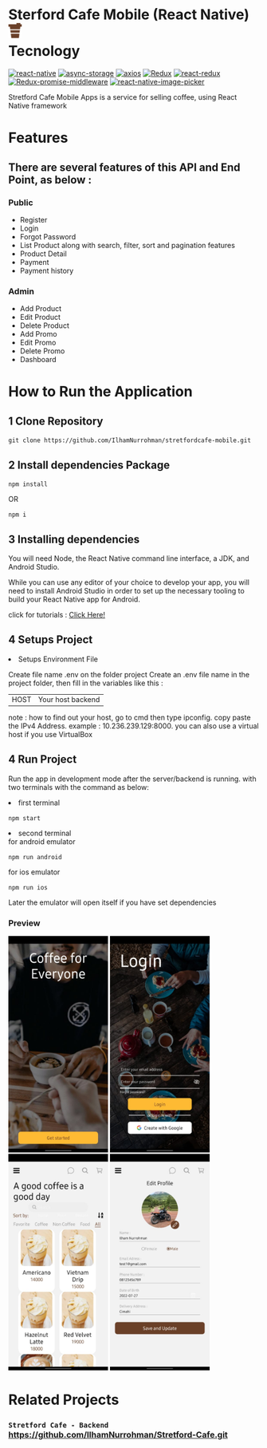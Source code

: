 # Sterford Cafe Mobile (React Native) <img src='./src/assets/img/coffee 1.png' height='30' align='left' />


# Tecnology

[![react-native](https://img.shields.io/npm/v/react-native?label=react-native)](https://reactnative.dev/)
[![async-storage](https://img.shields.io/npm/v/async-storage?label=async-storage)](https://www.npmjs.com/package/@react-native-async-storage/async-storage)
[![axios](https://img.shields.io/npm/v/axios?label=axios)](https://www.npmjs.com/package/@react-native-async-storage/async-storage)
[![Redux](https://img.shields.io/npm/v/redux?label=redux)](https://www.npmjs.com/package/redux)
[![react-redux](https://img.shields.io/badge/react--redux-7.2.6-orange)](https://www.npmjs.com/package/react-redux)
[![Redux-promise-middleware](https://img.shields.io/npm/v/redux-promise-middleware?label=redux-promise-middleware)](https://www.npmjs.com/package/redux-promise-middleware)
[![react-native-image-picker](https://img.shields.io/npm/v/react-native-image-picker?label=react-native-image-picker)](https://www.npmjs.com/package/react-native-image-picker)

Stretford Cafe Mobile Apps is a service for selling coffee, using React Native framework

</div>

# Features

## There are several features of this API and End Point, as below :

### Public

<ul>
<li>Register</li>
<li>Login</li>
<li>Forgot Password</li>
<li>List Product along with search, filter, sort and pagination features</li>
<li>Product Detail</li>
<li>Payment</li>
<li>Payment history</li>
</ul>

### Admin

<ul>
<li>Add Product</li>
<li>Edit Product</li>
<li>Delete Product</li>
<li>Add Promo</li>
<li>Edit Promo</li>
<li>Delete Promo</li>
<li>Dashboard</li>
</ul>

# How to Run the Application

## 1 Clone Repository

```
git clone https://github.com/IlhamNurrohman/stretfordcafe-mobile.git
```

## 2 Install dependencies Package
```
npm install
```

OR

```
npm i
```

## 3 Installing dependencies

You will need Node, the React Native command line interface, a JDK, and Android Studio.

While you can use any editor of your choice to develop your app, you will need to install Android Studio in order to set up the necessary tooling to build your React Native app for Android.

click for tutorials : <a href="'https://reactnative.dev/docs/environment-setup">Click Here!</a>

## 4 Setups Project

<li>Setups Environment File</li>
<p>
Create file name .env on the folder project
Create an .env file name in the project folder, then fill in the variables like this :
</p>

<table>
<tr>
<td>HOST</td>
<td>Your host backend</td>
</tr>
</table>

note : how to find out your host, go to cmd then type ipconfig. copy paste the IPv4 Address. example : 10.236.239.129:8000. you can also use a virtual host if you use VirtualBox

## 4 Run Project

Run the app in development mode after the server/backend is running. with two terminals with the command as below:

<li>first terminal</li>

```
npm start
```

<li>second terminal</li>
for android emulator

```
npm run android
```
for ios emulator
```
npm run ios
```

Later the emulator will open itself if you have set dependencies

### Preview

<div style="display:flex, flex-direction: column" >

<img src="src/assets/img/WhatsApp Image 2022-07-27 at 13.06.43.jpeg" style="width: 200px">
<img src="src/assets/img/WhatsApp Image 2022-07-27 at 13.06.41.jpeg" style="width: 200px">

<br>

<img src="src/assets/img/WhatsApp Image 2022-07-27 at 13.06.42.jpeg" style="width: 200px">
<img src="src/assets/img/WhatsApp Image 2022-07-27 at 13.06.43 (1).jpeg" style="width: 200px">

</div>


# Related Projects

### `Stretford Cafe - Backend` <https://github.com/IlhamNurrohman/Stretford-Cafe.git>